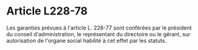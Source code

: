 # Article L228-78

Les garanties prévues à l'article L. 228-77 sont conférées par le président du conseil d'administration, le représentant du directoire ou le gérant, sur autorisation de l'organe social habilité à cet effet par les statuts.
